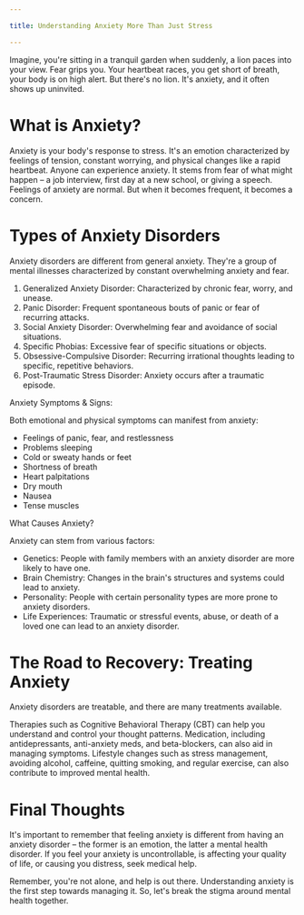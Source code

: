 ```yaml
---

title: Understanding Anxiety More Than Just Stress

---
```


Imagine, you're sitting in a tranquil garden when suddenly, a lion paces into your view. Fear grips you. Your heartbeat races, you get short of breath, your body is on high alert. But there's no lion. It's anxiety, and it often shows up uninvited.

# What is Anxiety?

Anxiety is your body's response to stress. It's an emotion characterized by feelings of tension, constant worrying, and physical changes like a rapid heartbeat. Anyone can experience anxiety. It stems from fear of what might happen – a job interview, first day at a new school, or giving a speech. Feelings of anxiety are normal. But when it becomes frequent, it becomes a concern.

# Types of Anxiety Disorders

Anxiety disorders are different from general anxiety. They're a group of mental illnesses characterized by constant overwhelming anxiety and fear.

1. Generalized Anxiety Disorder: Characterized by chronic fear, worry, and unease.
2. Panic Disorder: Frequent spontaneous bouts of panic or fear of recurring attacks.
3. Social Anxiety Disorder: Overwhelming fear and avoidance of social situations.
4. Specific Phobias: Excessive fear of specific situations or objects.
5. Obsessive-Compulsive Disorder: Recurring irrational thoughts leading to specific, repetitive behaviors.
6. Post-Traumatic Stress Disorder: Anxiety occurs after a traumatic episode.

Anxiety Symptoms & Signs:

Both emotional and physical symptoms can manifest from anxiety:

- Feelings of panic, fear, and restlessness
- Problems sleeping
- Cold or sweaty hands or feet
- Shortness of breath
- Heart palpitations
- Dry mouth
- Nausea
- Tense muscles

What Causes Anxiety?

Anxiety can stem from various factors:
- Genetics: People with family members with an anxiety disorder are more likely to have one.
- Brain Chemistry: Changes in the brain's structures and systems could lead to anxiety.
- Personality: People with certain personality types are more prone to anxiety disorders.
- Life Experiences: Traumatic or stressful events, abuse, or death of a loved one can lead to an anxiety disorder.

# The Road to Recovery: Treating Anxiety

Anxiety disorders are treatable, and there are many treatments available.

Therapies such as Cognitive Behavioral Therapy (CBT) can help you understand and control your thought patterns. Medication, including antidepressants, anti-anxiety meds, and beta-blockers, can also aid in managing symptoms. Lifestyle changes such as stress management, avoiding alcohol, caffeine, quitting smoking, and regular exercise, can also contribute to improved mental health.

# Final Thoughts

It's important to remember that feeling anxiety is different from having an anxiety disorder – the former is an emotion, the latter a mental health disorder. If you feel your anxiety is uncontrollable, is affecting your quality of life, or causing you distress, seek medical help.

Remember, you're not alone, and help is out there. Understanding anxiety is the first step towards managing it. So, let's break the stigma around mental health together.